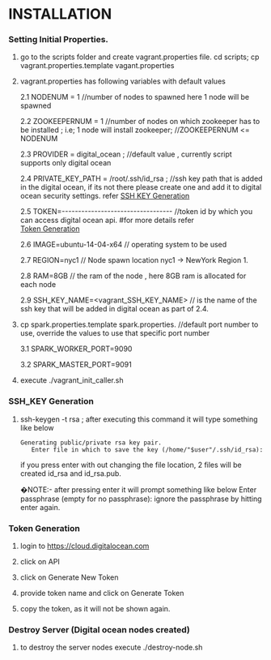 # INSTALLATION
### Setting Initial Properties.

1. go to the scripts folder and create vagrant.properties file.  cd scripts; cp vagrant.properties.template vagant.properties

2. vagrant.properties has following variables with default values

   2.1 NODENUM = 1 //number of nodes to spawned  here 1 node will be spawned
   
   2.2 ZOOKEEPERNUM = 1 //number of nodes on which zookeeper has to be installed ; i.e; 1 node will install zookeeper;
                        //ZOOKEEPERNUM <= NODENUM
   
   2.3 PROVIDER = digital_ocean ; //default value , currently script supports only digital ocean
   
   2.4 PRIVATE_KEY_PATH = /root/.ssh/id_rsa ; //ssh key path that is added in the digital ocean, if its not there please create one and add it to digital ocean security settings.  refer [SSH KEY Generation](.#ssh_key-generation)
   
   2.5 TOKEN=---------------------------------- //token id by which you can access digital ocean api. #for more details refer    
      [Token Generation](.#token-generation)
   
   2.6 IMAGE=ubuntu-14-04-x64  // operating system to be used
   
   2.7 REGION=nyc1 // Node spawn location nyc1 -> NewYork Region 1.
   
   2.8 RAM=8GB // the ram of the node , here 8GB ram is allocated for each node
   
   2.9 SSH_KEY_NAME=<vagrant_SSH_KEY_NAME> // is the name of the ssh key that will be added in digital ocean as part of 2.4.
 3. cp spark.properties.template spark.properties. //default port number to use, override the values to use that specific port number
 
    3.1 SPARK_WORKER_PORT=9090 
    
    3.2 SPARK_MASTER_PORT=9091

 4. execute ./vagrant_init_caller.sh

### SSH_KEY Generation

1. ssh-keygen -t rsa ; after executing this command it will type something like below

       Generating public/private rsa key pair.
          Enter file in which to save the key (/home/"$user"/.ssh/id_rsa): 

   if you press enter with out changing the file location, 2 files will be created id_rsa and id_rsa.pub.
  
   �NOTE:- after pressing enter it will prompt something like below
   Enter passphrase (empty for no passphrase):
   ignore the passphrase by hitting enter again.


### Token Generation
  
  1. login to  https://cloud.digitalocean.com
  
  2. click on API
  
  3. click on Generate New Token 
  
  4. provide token name and click on Generate Token
  
  5. copy the token, as it will not be shown again. 
  
### Destroy Server (Digital ocean nodes created)
  
  1. to destroy the server nodes execute ./destroy-node.sh

